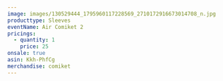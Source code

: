 ```yaml
---
image: images/130529444_1795960117228569_2710172916673014708_n.jpg
producttype: Sleeves
eventName: Air Comiket 2
pricings:
  - quantity: 1
    price: 25
onsale: true
asin: Kkh-PhfCg
merchandise: comiket
---
```


